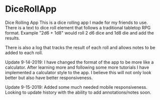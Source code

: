 # DiceRollApp
Dice Rolling App
This is a dice rolling app  I made for my friends to use.
There is a text to dice roll element that follows a traditional tabletop RPG format. 
Example "2d6 + 1d8" would roll 2 d6 dice and 1d8 die and add the results.

There is also a log that tracks the result of each roll and allows notes to be added to each roll.

Update 9-14-2019:
I have changed the format of the app to be more like a calculator.
After learning more and following some more tutorials I have implemented a calculator style to the app.  I believe this will not only look better but also have better responsiveness.

Update 9-15-2019:
Added some much needed mobile responsiveness. Looking to update history with the ability to add annotations/notes soon.
